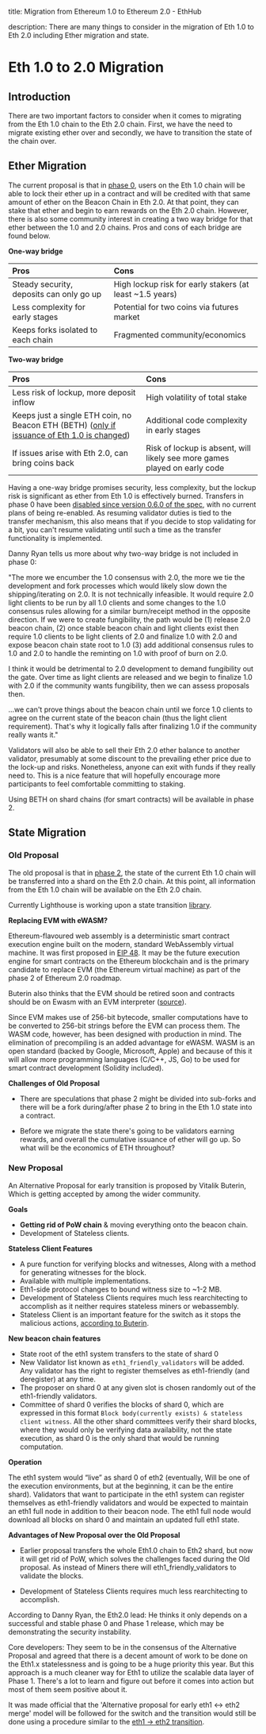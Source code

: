 title: Migration from Ethereum 1.0 to Ethereum 2.0 - EthHub

description: There are many things to consider in the migration of Eth 1.0 to Eth 2.0 including Ether migration and state.

# Eth 1.0 to 2.0 Migration

## Introduction

There are two important factors to consider when it comes to migrating from the Eth 1.0 chain to the Eth 2.0 chain. First, we have the need to migrate existing ether over and secondly, we have to transition the state of the chain over.

## Ether Migration

The current proposal is that in [phase 0](./eth-2.0-phases.md#phase-0-beacon-chain), users on the Eth 1.0 chain will be able to lock their ether up in a contract and will be credited with that same amount of ether on the Beacon Chain in Eth 2.0. At that point, they can stake that ether and begin to earn rewards on the Eth 2.0 chain. However, there is also some community interest in creating a two way bridge for that ether between the 1.0 and 2.0 chains. Pros and cons of each bridge are found below.

**One-way bridge**

| Pros | Cons |
| :--- | :--- |
| Steady security, deposits can only go up | High lockup risk for early stakers (at least ~1.5 years) |
| Less complexity for early stages | Potential for two coins via futures market |
| Keeps forks isolated to each chain | Fragmented community/economics |
 

**Two-way bridge**

| Pros | Cons |
| :--- | :--- |
| Less risk of lockup, more deposit inflow | High volatility of total stake |
| Keeps just a single ETH coin, no Beacon ETH \(BETH\) ([only if issuance of Eth 1.0 is changed](https://medium.com/@fubuloubu/economically-linking-ethereum-1-0-2-0-e5af0fec02ed)) | Additional code complexity in early stages |
| If issues arise with Eth 2.0, can bring coins back | Risk of lockup is absent, will likely see more games played on early code |

Having a one-way bridge promises security, less complexity, but the lockup risk is significant as ether from Eth 1.0 is effectively burned. Transfers in phase 0 have been [disabled since version 0.6.0 of the spec](https://github.com/ethereum/eth2.0-specs/pull/965), with no current plans of being re-enabled. As resuming validator duties is tied to the transfer mechanism, this also means that if you decide to stop validating for a bit, you can't resume validating until such a time as the transfer functionality is implemented.

Danny Ryan tells us more about why two-way bridge is not included in phase 0:

"The more we encumber the 1.0 consensus with 2.0, the more we tie the development and fork processes which would likely slow down the shipping/iterating on 2.0. It is not technically infeasible. It would require 2.0 light clients to be run by all 1.0 clients and some changes to the 1.0 consensus rules allowing for a similar burn/receipt method in the opposite direction. If we were to create fungibility, the path would be \(1\) release 2.0 beacon chain, \(2\) once stable beacon chain and light clients exist then require 1.0 clients to be light clients of 2.0 and finalize 1.0 with 2.0 and expose beacon chain state root to 1.0 \(3\) add additional consensus rules to 1.0 and 2.0 to handle the reminting on 1.0 with proof of burn on 2.0.

I think it would be detrimental to 2.0 development to demand fungibility out the gate. Over time as light clients are released and we begin to finalize 1.0 with 2.0 if the community wants fungibility, then we can assess proposals then.

...we can't prove things about the beacon chain until we force 1.0 clients to agree on the current state of the beacon chain \(thus the light client requirement\). That's why it logically falls after finalizing 1.0 if the community really wants it."

Validators will also be able to sell their Eth 2.0 ether balance to another validator, presumably at some discount to the prevailing ether price due to the lock-up and risks. Nonetheless, anyone can exit with funds if they really need to.
This is a nice feature that will hopefully encourage more participants to feel comfortable committing to staking.

Using BETH on shard chains (for smart contracts) will be available in phase 2.


## State Migration

### Old Proposal

The old proposal is that in [phase 2](./eth-2.0-phases.md#phase-2-state-execution), the state of the current Eth 1.0 chain will be transferred into a shard on the Eth 2.0 chain. At this point, all information from the Eth 1.0 chain will be available on the Eth 2.0 chain.

Currently Lighthouse is working upon a state transition [library](https://github.com/libp2p/go-libp2p-daemon).

**Replacing EVM with eWASM?**

Ethereum-flavoured web assembly is a deterministic smart contract execution engine built on the modern, standard WebAssembly virtual machine. It was first proposed in [EIP 48](https://github.com/ethereum/EIPs/issues/48). It may be the future execution engine for smart contracts on the Ethereum blockchain and is the primary candidate to replace EVM (the Ethereum virtual machine) as part of the phase 2 of Ethereum 2.0 roadmap.

Buterin also thinks that the EVM should be retired soon and contracts should be on Ewasm with an EVM interpreter ([source](https://medium.com/ethereum-magicians/demystifying-the-road-to-ethereum-2-0-8130ade8d00f#a32b)).

Since EVM makes use of 256-bit bytecode, smaller computations have to be converted to 256-bit strings before the EVM can process them.
The WASM code, however, has been designed with production in mind. The elimination of precompiling is an added advantage for eWASM. WASM is an open standard \(backed by Google, Microsoft, Apple\) and because of this it will allow more programming languages \(C/C++, JS, Go\) to be used for smart contract development (Solidity included).
 
**Challenges of Old Proposal**

* There are speculations that phase 2 might be divided into sub-forks and there will be a fork during/after phase 2 to bring in the Eth 1.0 state into a contract.

* Before we migrate the state there's going to be validators earning rewards, and overall the cumulative issuance of ether will go up. So what will be the economics of ETH throughout?


### New Proposal

An Alternative Proposal for early transition is proposed by Vitalik Buterin, Which is getting accepted by among the wider community.

**Goals**

* **Getting rid of PoW chain** & moving everything onto the beacon chain.
* Development of Stateless clients.

**Stateless Client Features**

* A pure function for verifying blocks and witnesses, Along with a method for generating witnesses for the block.
* Available with multiple implementations.
* Eth1-side protocol changes to bound witness size to ~1-2 MB.
* Development of Stateless Clients requires much less rearchitecting to accomplish as it neither requires stateless miners or webassembly.
* Stateless Client is an important feature for the switch as it stops the malicious actions, [according to Buterin](https://www.reddit.com/r/ethereum/comments/eemp28/vitalik_alternative_proposal_for_early_eth1_eth2/fbxon3w/?utm_source=share&utm_medium=web2x).

**New beacon chain features**

* State root of the eth1 system transfers to the state of shard 0
* New Validator list known as `eth1_friendly_validators` will be added. Any validator has the right to register themselves as eth1-friendly (and deregister) at any time.
* The proposer on shard 0 at any given slot is chosen randomly out of the eth1-friendly validators.
* Committee of shard 0 verifies the blocks of shard 0, which are expressed in this format `Block body(currently exists) & stateless client witness`. All the other shard committees verify their shard blocks, where they would only be verifying data availability, not the state execution, as shard 0 is the only shard that would be running computation.

**Operation**

The eth1 system would “live” as shard 0 of eth2 (eventually, Will be one of the execution environments, but at the beginning, it can be the entire shard). Validators that want to participate in the eth1 system can register themselves as eth1-friendly validators and would be expected to maintain an eth1 full node in addition to their beacon node. The eth1 full node would download all blocks on shard 0 and maintain an updated full eth1 state.

**Advantages of New Proposal over the Old Proposal**

* Earlier proposal transfers the whole Eth1.0 chain to Eth2 shard, but now it will get rid of PoW, which solves the challenges faced during the Old proposal. As instead of Miners there will eth1_friendly_validators to validate the blocks.

* Development of Stateless Clients requires much less rearchitecting to accomplish.

According to Danny Ryan, the Eth2.0 lead:
He thinks it only depends on a successful and stable phase 0 and Phase 1 release, which may be demonstrating the security instability.

Core developers: 
They seem to be in the consensus of the Alternative Proposal and agreed that there is a decent amount of work to be done on the Eth1.x statelessness and is going to be a huge priority this year. But this approach is a much cleaner way for Eth1 to utilize the scalable data layer of Phase 1. There's a lot to learn and figure out before it comes into action but most of them seem positive about it. 

It was made official that the 'Alternative proposal for early eth1 <-> eth2 merge' model will be followed for the switch and the transition would still be done using a procedure similar to the [eth1 -> eth2 transition](https://ethresear.ch/t/the-eth1-eth2-transition/6265).